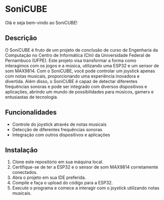 # SoniCUBE

Olá e seja bem-vindo ao SoniCUBE!

## Descrição

O SoniCUBE é fruto de um projeto de conclusão de curso de Engenharia da Computação no Centro de Informática (CIn) da Universidade Federal de Pernambuco (UFPE). Este projeto visa transformar a forma como interagimos com os jogos e a música, utilizando uma ESP32 e um sensor de som MAX9814. Com o SoniCUBE, você pode controlar um joystick apenas com notas musicais, proporcionando uma experiência inovadora e divertida. Além disso, o SoniCUBE é capaz de detectar diferentes frequências sonoras e pode ser integrado com diversos dispositivos e aplicações, abrindo um mundo de possibilidades para músicos, gamers e entusiastas de tecnologia.

## Funcionalidades

- Controle do joystick através de notas musicais
- Detecção de diferentes frequências sonoras
- Integração com outros dispositivos e aplicações

## Instalação

1. Clone este repositório em sua máquina local.
2. Certifique-se de ter a ESP32 e o sensor de som MAX9814 corretamente conectados.
3. Abra o projeto em sua IDE preferida.
4. Compile e faça o upload do código para a ESP32.
5. Execute o programa e comece a interagir com o joystick utilizando notas musicais.
